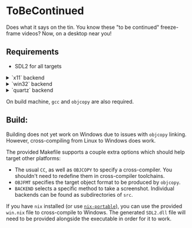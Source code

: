# ToBeContinued

Does what it says on the tin. You know these "to be continued" freeze-frame videos? Now, on a desktop near you!

## Requirements

 - SDL2 for all targets

<details>
<summary> `x11` backend </summary>

 - `libX11` for taking the screenshot

</details>

<details>
<summary> `win32` backend </summary>

 - Windows GDI headers for screenshot

</details>

<details>
<summary> `quartz` backend </summary>

 - _(WIP, not yet implemented)_

</details>

On build machine, `gcc` and `objcopy` are also required.
 
## Build:

Building does not yet work on Windows due to issues with `objcopy` linking.
However, cross-compiling from Linux to Windows does work.

The provided Makefile supports a couple extra options which should help target
other platforms:

 - The usual `CC`, as well as `OBJCOPY` to specify a cross-compiler. You shouldn't
   need to redefine them in cross-compiler toolchains.
 - `OBJFMT` specifies the target object format to be produced by `objcopy`.
 - `BACKEND` selects a specific method to take a screenshot. Individual backends
   can be found as subdirectories of `src`.

If you have `nix` installed (or use [`nix-portable`](https://github.com/DavHau/nix-portable)),
you can use the provided `win.nix` file to cross-compile to Windows. The
generated `SDL2.dll` file will need to be provided alongside the executable
in order for it to work.
